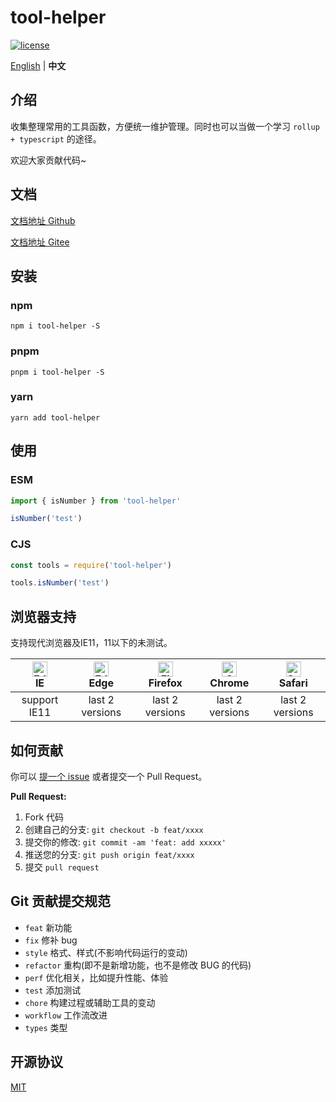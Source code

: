 # tool-helper

[![license](https://img.shields.io/github/license/kailong321200875/tool-helper.svg)](LICENSE)

[English](./README.md) | **中文**

## 介绍

收集整理常用的工具函数，方便统一维护管理。同时也可以当做一个学习 `rollup + typescript` 的途径。

欢迎大家贡献代码~

## 文档

[文档地址 Github](https://kailong321200875.github.io/tool-helper/modules.html)

[文档地址 Gitee](https://kailong110120130.gitee.io/tool-helper/modules.html)

## 安装

### npm

```shell
npm i tool-helper -S
```

### pnpm

```shell
pnpm i tool-helper -S
```

### yarn

```shell
yarn add tool-helper
```

## 使用

### ESM

```ts
import { isNumber } from 'tool-helper'

isNumber('test')
```

### CJS

```js
const tools = require('tool-helper')

tools.isNumber('test')
```

## 浏览器支持

支持现代浏览器及IE11，11以下的未测试。

| [<img src="https://raw.githubusercontent.com/alrra/browser-logos/master/src/archive/internet-explorer_9-11/internet-explorer_9-11_48x48.png" alt=" Edge" width="24px" height="24px" />](http://godban.github.io/browsers-support-badges/)</br>IE | [<img src="https://raw.githubusercontent.com/alrra/browser-logos/master/src/edge/edge_48x48.png" alt=" Edge" width="24px" height="24px" />](http://godban.github.io/browsers-support-badges/)</br>Edge | [<img src="https://raw.githubusercontent.com/alrra/browser-logos/master/src/firefox/firefox_48x48.png" alt="Firefox" width="24px" height="24px" />](http://godban.github.io/browsers-support-badges/)</br>Firefox | [<img src="https://raw.githubusercontent.com/alrra/browser-logos/master/src/chrome/chrome_48x48.png" alt="Chrome" width="24px" height="24px" />](http://godban.github.io/browsers-support-badges/)</br>Chrome | [<img src="https://raw.githubusercontent.com/alrra/browser-logos/master/src/safari/safari_48x48.png" alt="Safari" width="24px" height="24px" />](http://godban.github.io/browsers-support-badges/)</br>Safari |
| :-: | :-: | :-: | :-: | :-: |
| support IE11 | last 2 versions | last 2 versions | last 2 versions | last 2 versions |

## 如何贡献

你可以 [提一个 issue](https://github.com/kailong321200875/tool-helper/issues/new) 或者提交一个 Pull Request。

**Pull Request:**

1. Fork 代码
2. 创建自己的分支: `git checkout -b feat/xxxx`
3. 提交你的修改: `git commit -am 'feat: add xxxxx'`
4. 推送您的分支: `git push origin feat/xxxx`
5. 提交 `pull request`

## Git 贡献提交规范

- `feat` 新功能
- `fix` 修补 bug
- `style` 格式、样式(不影响代码运行的变动)
- `refactor` 重构(即不是新增功能，也不是修改 BUG 的代码)
- `perf` 优化相关，比如提升性能、体验
- `test` 添加测试
- `chore` 构建过程或辅助工具的变动
- `workflow` 工作流改进
- `types` 类型

## 开源协议

[MIT](./LICENSE)
